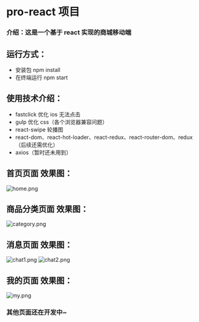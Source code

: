 # pro-react 项目

### 介绍：这是一个基于 react 实现的商城移动端

## 运行方式：

- 安装包 npm install
- 在终端运行 npm start

## 使用技术介绍：

- fastclick 优化 ios 无法点击
- gulp 优化 css（各个浏览器兼容问题）
- react-swipe 轮播图
- react-dom、react-hot-loader、react-redux、react-router-dom、redux（后续还需优化）
- axios（暂时还未用到）

## 首页页面 效果图：

![home.png](https://i.loli.net/2020/03/18/Ou24fzqgwIkoi9S.png)

## 商品分类页面 效果图：

![category.png](https://i.loli.net/2020/03/18/JfiSDhPTobyxIdB.png)

## 消息页面 效果图：

![chat1.png](https://i.loli.net/2020/03/18/Idg4NVJRUxi1zyG.png)
![chat2.png](https://i.loli.net/2020/03/18/xBpo2Nq7hdmcn6S.png)

## 我的页面 效果图：

![my.png](https://i.loli.net/2020/03/18/f5mTuPoBKytMcdE.png)

### 其他页面还在开发中~

